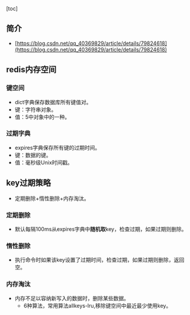 [toc]
## 简介 ##
- [https://blog.csdn.net/qq_40369829/article/details/79824618](https://blog.csdn.net/qq_40369829/article/details/79824618)

## redis内存空间 ##
### 键空间 ###
- dict字典保存数据库所有键值对。
- 键：字符串对象。
- 值：5中对象中的一种。	

### 过期字典 ###
- expires字典保存所有键的过期时间。
- 键：数据的键。
- 值：毫秒级Unix时间戳。

## key过期策略 ##
- 定期删除+惰性删除+内存淘汰。

### 定期删除 ###
- 默认每隔100ms从expires字典中**随机取**key，检查过期，如果过期则删除。

### 惰性删除 ###
- 执行命令时如果该key设置了过期时间，检查过期，如果过期则删除，返回空。

### 内存淘汰 ###
- 内存不足以容纳新写入的数据时，删除某些数据。
  - 6种算法，常用算法allkeys-lru,移除键空间中最近最少使用key。